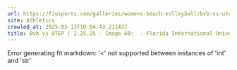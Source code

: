 ```yaml
---
url: https://fiusports.com/galleries/womens-beach-volleyball/bvb-vs-utep-2-25-25/image-69/356/62749
site: Athletics
crawled_at: 2025-05-13T10:04:43.211437
title: Bvb vs UTEP | 2.25.25 - Image 69:  - Florida International University
---
```


Error generating fit markdown: '<' not supported between instances of 'int' and 'str'